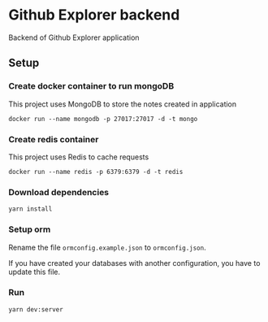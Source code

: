 # Github Explorer backend
Backend of Github Explorer application

## Setup

### Create docker container to run mongoDB
This project uses MongoDB to store the notes created in application

```docker run --name mongodb -p 27017:27017 -d -t mongo```

### Create redis container
This project uses Redis to cache requests

```docker run --name redis -p 6379:6379 -d -t redis```

### Download dependencies

```yarn install```

### Setup orm

Rename the file `ormconfig.example.json` to `ormconfig.json`.

If you have created your databases with another configuration, you have to update this file. 

### Run

```yarn dev:server```